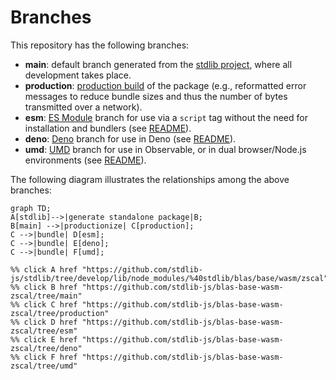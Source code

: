 <!--

@license Apache-2.0

Copyright (c) 2022 The Stdlib Authors.

Licensed under the Apache License, Version 2.0 (the "License");
you may not use this file except in compliance with the License.
You may obtain a copy of the License at

    http://www.apache.org/licenses/LICENSE-2.0

Unless required by applicable law or agreed to in writing, software
distributed under the License is distributed on an "AS IS" BASIS,
WITHOUT WARRANTIES OR CONDITIONS OF ANY KIND, either express or implied.
See the License for the specific language governing permissions and
limitations under the License.

-->

# Branches

This repository has the following branches:

-   **main**: default branch generated from the [stdlib project][stdlib-url], where all development takes place.
-   **production**: [production build][production-url] of the package (e.g., reformatted error messages to reduce bundle sizes and thus the number of bytes transmitted over a network).
-   **esm**: [ES Module][esm-url] branch for use via a `script` tag without the need for installation and bundlers (see [README][esm-readme]).
-   **deno**: [Deno][deno-url] branch for use in Deno (see [README][deno-readme]).
-   **umd**: [UMD][umd-url] branch for use in Observable, or in dual browser/Node.js environments (see [README][umd-readme]).

The following diagram illustrates the relationships among the above branches:

```mermaid
graph TD;
A[stdlib]-->|generate standalone package|B;
B[main] -->|productionize| C[production];
C -->|bundle| D[esm];
C -->|bundle| E[deno];
C -->|bundle| F[umd];

%% click A href "https://github.com/stdlib-js/stdlib/tree/develop/lib/node_modules/%40stdlib/blas/base/wasm/zscal"
%% click B href "https://github.com/stdlib-js/blas-base-wasm-zscal/tree/main"
%% click C href "https://github.com/stdlib-js/blas-base-wasm-zscal/tree/production"
%% click D href "https://github.com/stdlib-js/blas-base-wasm-zscal/tree/esm"
%% click E href "https://github.com/stdlib-js/blas-base-wasm-zscal/tree/deno"
%% click F href "https://github.com/stdlib-js/blas-base-wasm-zscal/tree/umd"
```

[stdlib-url]: https://github.com/stdlib-js/stdlib/tree/develop/lib/node_modules/%40stdlib/blas/base/wasm/zscal
[production-url]: https://github.com/stdlib-js/blas-base-wasm-zscal/tree/production
[deno-url]: https://github.com/stdlib-js/blas-base-wasm-zscal/tree/deno
[deno-readme]: https://github.com/stdlib-js/blas-base-wasm-zscal/blob/deno/README.md
[umd-url]: https://github.com/stdlib-js/blas-base-wasm-zscal/tree/umd
[umd-readme]: https://github.com/stdlib-js/blas-base-wasm-zscal/blob/umd/README.md
[esm-url]: https://github.com/stdlib-js/blas-base-wasm-zscal/tree/esm
[esm-readme]: https://github.com/stdlib-js/blas-base-wasm-zscal/blob/esm/README.md